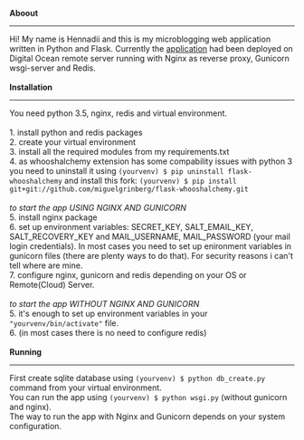 <strong>Aboout</strong>
<hr>
Hi! My name is Hennadii and this is my microblogging web application written in Python and Flask.
Currently the <a href="http://159.203.164.211/">application</a> had been deployed on Digital Ocean remote server running with Nginx as reverse proxy, Gunicorn wsgi-server and Redis.
<br>
<br>
<strong>Installation</strong>
<hr>
You need python 3.5, nginx, redis and virtual environment.<br>
<br>
1. install python and redis packages<br>
2. create your virtual environment<br>
3. install all the required modules from my requirements.txt<br>
4. as whooshalchemy extension has some compability issues with python 3 you need to uninstall it using
<code>(yourvenv) $ pip uninstall flask-whooshalchemy</code> and install this fork: 
<code>(yourvenv) $ pip install git+git://github.com/miguelgrinberg/flask-whooshalchemy.git</code>
<br>
<br>
<em>to start the app USING NGINX AND GUNICORN</em><br>
5. install nginx package<br>
6. set up environment variables: SECRET_KEY, SALT_EMAIL_KEY, SALT_RECOVERY_KEY and MAIL_USERNAME, MAIL_PASSWORD (your mail login credentials). In most cases you need to set up enironment variables in gunicorn files (there are plenty ways to do that). For security reasons i can't tell where are mine.<br>
7. configure nginx, gunicorn and redis depending on your OS or Remote(Cloud) Server.
<br>
<br>
<em>to start the app WITHOUT NGINX AND GUNICORN</em><br>
5. it's enough to set up environment variables in your <code>"yourvenv/bin/activate"</code> file.<br>
6. (in most cases there is no need to configure redis)
<br>
<br>
<strong>Running</strong>
<hr>
First create sqlite database using <code>(yourvenv) $ python db_create.py</code> command from your virtual environment.<br>
You can run the app using <code>(yourvenv) $ python wsgi.py</code> (without gunicorn and nginx).<br> 
The way to run the app with Nginx and Gunicorn depends on your system configuration.
